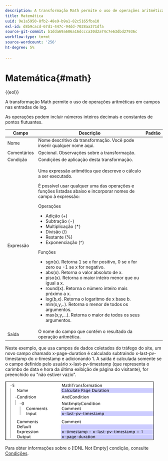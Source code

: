 ```yaml
---
description: A transformação Math permite o uso de operações aritméticas em campos nas entradas de log.
title: Matemática
uuid: 9e1a5950-8fb2-48e9-b9a1-82c5165fba10
exl-id: d8b9cacd-67d1-447c-94dd-7028aa371dfa
source-git-commit: b1dda69a606a16dccca30d2a74c7e63dbd27936c
workflow-type: tm+mt
source-wordcount: '256'
ht-degree: 5%

---
```


# Matemática{#math}

{{eol}}

A transformação Math permite o uso de operações aritméticas em campos nas entradas de log.

As operações podem incluir números inteiros decimais e constantes de pontos flutuantes.

<table id="table_FDF3DDF1960E43E391A67C9DC2A0E302"> 
 <thead> 
  <tr> 
   <th colname="col1" class="entry"> Campo </th> 
   <th colname="col2" class="entry"> Descrição </th> 
   <th colname="col3" class="entry"> Padrão </th> 
  </tr> 
 </thead>
 <tbody> 
  <tr> 
   <td colname="col1"> Nome </td> 
   <td colname="col2"> Nome descritivo da transformação. Você pode inserir qualquer nome aqui. </td> 
   <td colname="col3"></td> 
  </tr> 
  <tr> 
   <td colname="col1"> Comentários </td> 
   <td colname="col2"> Opcional. Observações sobre a transformação. </td> 
   <td colname="col3"></td> 
  </tr> 
  <tr> 
   <td colname="col1"> Condição </td> 
   <td colname="col2"> Condições de aplicação desta transformação. </td> 
   <td colname="col3"></td> 
  </tr> 
  <tr> 
   <td colname="col1"> Expressão </td> 
   <td colname="col2"> <p>Uma expressão aritmética que descreve o cálculo a ser executado. </p> <p> É possível usar qualquer uma das operações e funções listadas abaixo e incorporar nomes de campo à expressão: </p> <p> Operações 
     <ul id="ul_DB5915FADA0A41A3B11F1F48615F40A9">
      <li id="li_CA9EA97243F04760A81313C17EE057B3"> Adição (+) </li>
      <li id="li_908A272EBA2340098C20F22AA8D9ED26"> Subtração (-) </li>
      <li id="li_C62257FF3AAB436D9148BBEA441621D7"> Multiplicação (*) </li>
      <li id="li_B5A9EAB3E49D4CB9A297172199F23542"> Divisão (/) </li>
      <li id="li_D2D2B51DB2C8412A9B6F9D5F3CC03F8A"> Restante (%) </li>
      <li id="li_07E7E368FFD2437A852B785E159848E5"> Exponenciação (^) </li>
     </ul></p> <p>Funções 
     <ul id="ul_E335AE8D684340AA998C4A2633FFDEE1">
      <li id="li_E036FF0B5DF244DDBFEDA9BFEDC62251"> sgn(x). Retorna 1 se x for positivo, 0 se x for zero ou -1 se x for negativo. </li>
      <li id="li_90CD8899DDC14778A95930C2768C82BC"> abs(x). Retorna o valor absoluto de x. </li>
      <li id="li_F4AF23F343F74BD88B7166B1C2BB065E"> piso(x). Retorna o maior inteiro menor que ou igual a x. </li>
      <li id="li_A31379A3659240C3A629BFAF19A6DDF1"> round(x). Retorna o número inteiro mais próximo a x. </li>
      <li id="li_9C0A0F3A4A304026B543F2A64B98B922"> log(b,x). Retorna o logaritmo de x base b. </li>
      <li id="li_124D62C2CA5A42CBBCC5DB18FAA8920E"> min(x,y,..). Retorna o menor de todos os argumentos. </li>
      <li id="li_3B7B9FC1C0BF4E7688F9F49130B97B7F"> max(x,y,...). Retorna o maior de todos os seus argumentos. </li>
     </ul></p> </td> 
   <td colname="col3"></td> 
  </tr> 
  <tr> 
   <td colname="col1"> Saída </td> 
   <td colname="col2"> O nome do campo que contém o resultado da operação aritmética. </td> 
   <td colname="col3"></td> 
  </tr> 
 </tbody> 
</table>

Neste exemplo, que usa campos de dados coletados do tráfego do site, um novo campo chamado x-page-duration é calculado subtraindo x-last-pv-timestamp do x-timestamp e adicionando 1. A saída é calculada somente se o campo definido pelo usuário x-last-pv-timestamp (que representa o carimbo de data e hora da última exibição de página do visitante), for preenchido ou &quot;não estiver vazio&quot;.

![](assets/cfg_TransformationType_Math.png)

Para obter informações sobre o [!DNL Not Empty] condição, consulte [Condições](../../../../../home/c-dataset-const-proc/c-conditions/c-abt-cond.md).
